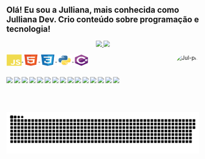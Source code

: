 ## Olá! Eu sou a Julliana, mais conhecida como Julliana Dev. Crio conteúdo sobre programação e tecnologia!
<div align="center">
  <a href="https://github.com/jullianadev">
  <img height="180em" src="https://github-readme-stats.vercel.app/api?username=jullianadev&show_icons=true&theme=radical&include_all_commits=true&count_private=true"/>
  <img height="180em" src="https://github-readme-stats.vercel.app/api/top-langs/?username=jullianadev&layout=compact&langs_count=7&theme=radical"/>
</div>
 <div style="display: inline_block"><br>
  <img align="center" alt="Jul-Js" height="30" width="40" src="https://raw.githubusercontent.com/devicons/devicon/master/icons/javascript/javascript-plain.svg">
  <img align="center" alt="Jul-HTML" height="30" width="40" src="https://raw.githubusercontent.com/devicons/devicon/master/icons/html5/html5-original.svg">
  <img align="center" alt="Jul-CSS" height="30" width="40" src="https://raw.githubusercontent.com/devicons/devicon/master/icons/css3/css3-original.svg">
  <img align="center" alt="Jul-Python" height="30" width="40" src="https://raw.githubusercontent.com/devicons/devicon/master/icons/python/python-original.svg">
  <img align="center" alt="Jul-Csharp" height="30" width="40" src="https://raw.githubusercontent.com/devicons/devicon/master/icons/csharp/csharp-original.svg">
  <img align="right"  alt="Jul-pic" height="150" style="border-radius:50px;" src="https://storage.googleapis.com/production-hostgator-brasil-v1-0-7/827/542827/H2cskIoF/eba5129bbb734cde866c7944fb29bb7f">
  
 </div>
  
  ##
 
<div> 

  <a href="https://instagram.com/julliana.dev" target="_blank"><img src="https://img.shields.io/badge/-Instagram-%23E4405F?style=for-the-badge&logo=instagram&logoColor=white" target="_blank"></a>
  <a href="https://www.youtube.com/jullianadev" target="_blank"><img src="https://img.shields.io/badge/YouTube-FF0000?style=for-the-badge&logo=youtube&logoColor=white" target="_blank"></a>
 	<a href="https://wa.me/message/GESBE64YIJXHE1" target="_blank"><img src="https://img.shields.io/badge/WhatsApp-25D366?style=for-the-badge&logo=whatsapp&logoColor=white" target="_blank"></a>
  <a href="https://t.me/julliana" target="_blank"><img src="https://img.shields.io/badge/Telegram-2CA5E0?style=for-the-badge&logo=telegram&logoColor=white" target="_blank"></a>
  <a href="https://www.twitch.tv/jullianaalmada" target="_blank"><img src="https://img.shields.io/badge/Twitch-9146FF?style=for-the-badge&logo=twitch&logoColor=white" target="_blank"></a>
  <a href="https://discord.gg/96eyGGa3" target="_blank"><img src="https://img.shields.io/badge/Discord-7289DA?style=for-the-badge&logo=discord&logoColor=white" target="_blank"></a> 
  <a href="mailto:contato@julliana.dev"><img src="https://img.shields.io/badge/Gmail-D14836?style=for-the-badge&logo=gmail&logoColor=white" target="_blank"></a>
  <a href="https://open.spotify.com/user/jullianadealmada?si=c47169e0c7d94435" target="_blank"><img src="https://img.shields.io/badge/Spotify-1ED760?&style=for-the-badge&logo=spotify&logoColor=white" target="_blank"></a> 
  <a href="https://www.twitter.com/jullianadev" target="_blank"><img src="https://img.shields.io/badge/Twitter-1DA1F2?style=for-the-badge&logo=twitter&logoColor=white" target="_blank"></a> 
  <a href="https://www.linkedin.com/in/jullianadealmada" target="_blank"><img src="https://img.shields.io/badge/-LinkedIn-%230077B5?style=for-the-badge&logo=linkedin&logoColor=white" target="_blank"></a> 
  <a href="https://play.google.com/store/apps/developer?id=Julliana.dev" target="_blank"><img src="https://img.shields.io/badge/Google_Play-414141?style=for-the-badge&logo=google-play&logoColor=white" target="_blank"></a> 
  <a href="https://stackoverflow.com/users/17214238/jullianadev" target="_blank"><img src="https://img.shields.io/badge/Stack_Overflow-FE7A16?style=for-the-badge&logo=stack-overflow&logoColor=white" target="_blank"></a> 
  <a href="https://www.reddit.com/u/jullianadealmada" target="_blank"><img src="https://img.shields.io/badge/Reddit-FF4500?style=for-the-badge&logo=reddit&logoColor=white" target="_blank"></a> 
  <a href="https://www.behance.net/julliana" target="_blank"><img src="https://aleen42.github.io/badges/src/behance.svg" target="_blank"></a> 
  <a href="https://dev.to/julliana" target="_blank"><img src="https://img.shields.io/badge/dev.to-0A0A0A?style=for-the-badge&logo=dev.to&logoColor=white" target="_blank"></a> 
  
 
 
  ![Snake animation](https://github.com/jullianadev/jullianadev/blob/output/github-contribution-grid-snake.svg)
 
</div>
